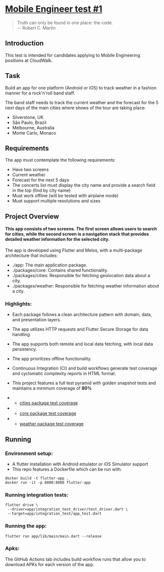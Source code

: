 # [Mobile Engineer test #1](https://github.com/regisksc/cloudwalk_challenge)

> Truth can only be found in one place: the code. <br/>
> -- Robert C. Martin

## Introduction

This test is intended for candidates applying to Mobile Engineering positions at CloudWalk.

## Task

Build an app for one platform (Android or iOS) to track weather in a fashion manner for a rock'n'roll band staff.

The band staff needs to track the current weather and the forecast for the 5 next days of the main cities where shows of the tour are taking place:

- Silverstone, UK
- São Paulo, Brazil
- Melbourne, Australia
- Monte Carlo, Monaco

## Requirements

The app must contemplate the following requirements:

- Have two screens
- Current weather
- Forecast for the next 5 days
- The concerts list must display the city name and provide a search field in the top (find by city name)
- Must work offline (will be tested with airplane mode)
- Must support multiple resolutions and sizes

## Project Overview

#### This app consists of two screens. The first screen allows users to search for cities, while the second screen is a navigation stack that provides detailed weather information for the selected city.

The app is developed using Flutter and Melos, with a multi-package architecture that includes:

- ./app: The main application package.
- ./packages/core: Contains shared functionality.
- ./packages/cities: Responsible for fetching geolocation data about a city.
- ./packages/weather: Responsible for fetching weather information about a city.

### Highlights:

- Each package follows a clean architecture pattern with domain, data, and presentation layers.
- The app utilizes HTTP requests and Flutter Secure Storage for data handling.
- The app supports both remote and local data fetching, with local data persistency.
- The app prioritizes offline functionality.
- Continuous Integration (CI) and build workflows generate test coverage and cyclomatic complexity reports in HTML format.
- This project features a full test pyramid with golden snapshot tests and maintains a minimum coverage of **80%**<br>
- - [cities package test coverage](https://htmlpreview.github.io/?https://github.com/regisksc/cloudwalk_challenge/blob/main/packages/cities/coverage/html/index.html)<br>

- - [core package test coverage](https://htmlpreview.github.io/?https://github.com/regisksc/cloudwalk_challenge/blob/main/packages/core/coverage/html/index.html)<br>

- - [weather package test coverage](https://htmlpreview.github.io/?https://github.com/regisksc/cloudwalk_challenge/blob/main/packages/weather/coverage/html/index.html)<br>

## Running

### Environment setup:

- A flutter installation with Android emulator or iOS Simulator support
- This repo features a Dockerfile which can be run with:

```
docker build -t flutter-app .
docker run -it -p 8080:8080 flutter-app
```

### Running integration tests:

```
flutter drive \
 --driver=app/integration_test_driver/test_driver.dart \
 --target=app/integration_test/app_test.dart
```

### Running the app:

```
flutter run app/lib/main/main.dart --release
```

### Apks:

The GitHub Actions tab includes build workflow runs that allow you to download APKs for each version of the app.
